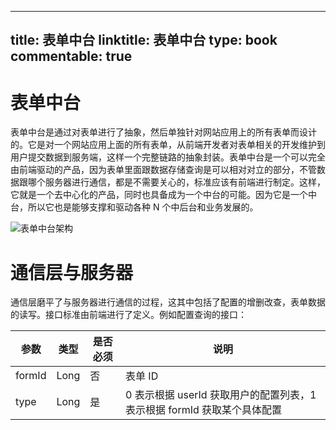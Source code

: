 
---
title: 表单中台
linktitle: 表单中台
type: book
commentable: true
---

# 表单中台

表单中台是通过对表单进行了抽象，然后单独针对网站应用上的所有表单而设计的。它是对一个网站应用上面的所有表单，从前端开发者对表单相关的开发维护到用户提交数据到服务端，这样一个完整链路的抽象封装。表单中台是一个可以完全由前端驱动的产品，因为表单里面跟数据存储查询是可以相对对立的部分，不管数据跟哪个服务器进行通信，都是不需要关心的，标准应该有前端进行制定。这样，它就是一个去中心化的产品，同时也具备成为一个中台的可能。因为它是一个中台，所以它也是能够支撑和驱动各种 N 个中后台和业务发展的。

![表单中台架构](https://s2.ax1x.com/2019/09/16/nhDCAH.png)

# 通信层与服务器

通信层磨平了与服务器进行通信的过程，这其中包括了配置的增删改查，表单数据的读写。接口标准由前端进行了定义。例如配置查询的接口：

| 参数   | 类型 | 是否必须 | 说明                                                                     |
| ------ | ---- | -------- | ------------------------------------------------------------------------ |
| formId | Long | 否       | 表单 ID                                                                  |
| type   | Long | 是       | 0 表示根据 userId 获取用户的配置列表，1 表示根据 formId 获取某个具体配置 |

    